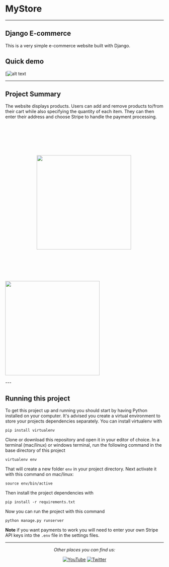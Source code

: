 # MyStore

---

## Django E-commerce

This is a very simple e-commerce website built with Django.

## Quick demo

[![alt text](https://drive.google.com/file/d/1VucQapmHT9dXTnqgxiAyek0kKHIz_wBm/view?usp=sharing)

---

## Project Summary

The website displays products. Users can add and remove products to/from their cart while also specifying the quantity of each item. They can then enter their address and choose Stripe to handle the payment processing.
<p>
<img src="https://drive.google.com/thumbnail?id=1VucQapmHT9dXTnqgxiAyek0kKHIz_wBm" width="300px" height="300px" style="margin:100px">  <img src="https://drive.google.com/thumbnail?id=1Xl8dQMWuxPx4YVFqzZRwPh-5Ejxzf-XL" width="300px" height="300px">    

</p>
---

## Running this project

To get this project up and running you should start by having Python installed on your computer. It's advised you create a virtual environment to store your projects dependencies separately. You can install virtualenv with

```
pip install virtualenv
```

Clone or download this repository and open it in your editor of choice. In a terminal (mac/linux) or windows terminal, run the following command in the base directory of this project

```
virtualenv env
```

That will create a new folder `env` in your project directory. Next activate it with this command on mac/linux:

```
source env/bin/active
```

Then install the project dependencies with

```
pip install -r requirements.txt
```

Now you can run the project with this command

```
python manage.py runserver
```

**Note** if you want payments to work you will need to enter your own Stripe API keys into the `.env` file in the settings files.

---
<div align="center">

<i>Other places you can find us:</i><br>

<a href="https://www.youtube.com/channel/UCRM1gWNTDx0SHIqUJygD-kQ" target="_blank"><img src="https://img.shields.io/badge/YouTube-%23E4405F.svg?&style=flat-square&logo=youtube&logoColor=white" alt="YouTube"></a>
<a href="https://www.twitter.com/justdjangocode" target="_blank"><img src="https://img.shields.io/badge/Twitter-%231877F2.svg?&style=flat-square&logo=twitter&logoColor=white" alt="Twitter"></a>

</div>
